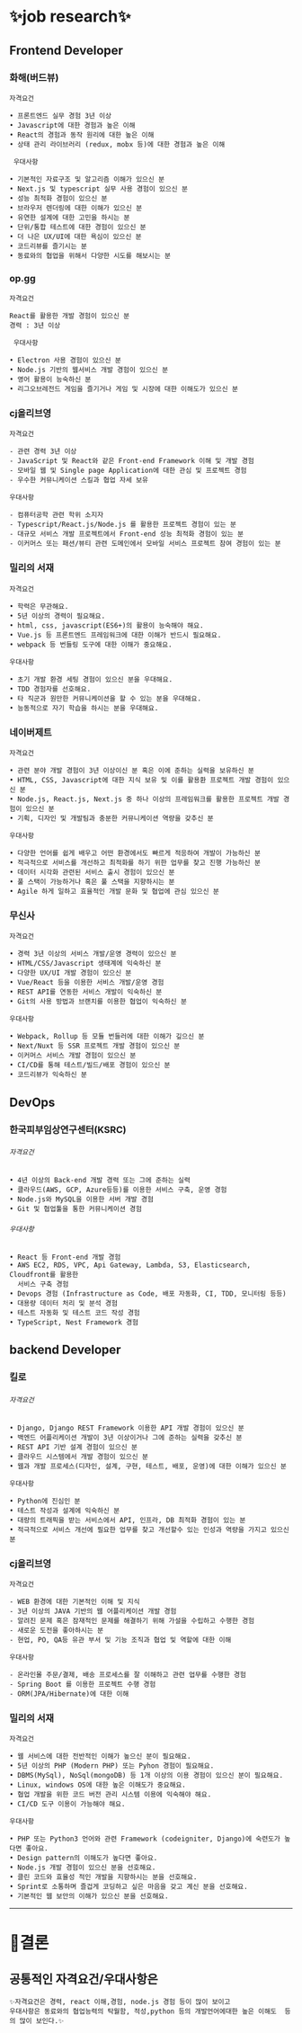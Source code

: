 #  ✨job research✨

## Frontend Developer

 ### 화해(버드뷰)

``자격요건`` 

``` 
• 프론트엔드 실무 경험 3년 이상
• Javascript에 대한 경험과 높은 이해
• React의 경험과 동작 원리에 대한 높은 이해
• 상태 관리 라이브러리 (redux, mobx 등)에 대한 경험과 높은 이해
```

`` 우대사항``

``` 
• 기본적인 자료구조 및 알고리즘 이해가 있으신 분
• Next.js 및 typescript 실무 사용 경험이 있으신 분
• 성능 최적화 경험이 있으신 분
• 브라우저 렌더링에 대한 이해가 있으신 분
• 유연한 설계에 대한 고민을 하시는 분
• 단위/통합 테스트에 대한 경험이 있으신 분
• 더 나은 UX/UI에 대한 욕심이 있으신 분
• 코드리뷰를 즐기시는 분
• 동료와의 협업을 위해서 다양한 시도를 해보시는 분
```

### op.gg

``자격요건`` 

```
React를 활용한 개발 경험이 있으신 분
경력 : 3년 이상
```

`` 우대사항``

```
• Electron 사용 경험이 있으신 분
• Node.js 기반의 웹서비스 개발 경험이 있으신 분
• 영어 활용이 능숙하신 분
• 리그오브레전드 게임을 즐기거나 게임 및 시장에 대한 이해도가 있으신 분
```

### cj올리브영

``자격요건``

```
- 관련 경력 3년 이상
- JavaScript 및 React와 같은 Front-end Framework 이해 및 개발 경험
- 모바일 웹 및 Single page Application에 대한 관심 및 프로젝트 경험
- 우수한 커뮤니케이션 스킬과 협업 자세 보유
```

``우대사항``

```
- 컴퓨터공학 관련 학위 소지자
- Typescript/React.js/Node.js 를 활용한 프로젝트 경험이 있는 분
- 대규모 서비스 개발 프로젝트에서 Front-end 성능 최적화 경험이 있는 분
- 이커머스 또는 패션/뷰티 관련 도메인에서 모바일 서비스 프로젝트 참여 경험이 있는 분
```

### 밀리의 서재

``자격요건``

```
• 학력은 무관해요.
• 5년 이상의 경력이 필요해요.
• html, css, javascript(ES6+)의 활용이 능숙해야 해요.
• Vue.js 등 프론트엔드 프레임워크에 대한 이해가 반드시 필요해요.
• webpack 등 번들링 도구에 대한 이해가 중요해요.
```

``우대사항``

```
• 초기 개발 환경 세팅 경험이 있으신 분을 우대해요.
• TDD 경험자를 선호해요.
• 타 직군과 원만한 커뮤니케이션을 할 수 있는 분을 우대해요.
• 능동적으로 자기 학습을 하시는 분을 우대해요.
```

### 네이버제트

``자격요건``

```
• 관련 분야 개발 경험이 3년 이상이신 분 혹은 이에 준하는 실력을 보유하신 분
• HTML, CSS, Javascript에 대한 지식 보유 및 이를 활용환 프로젝트 개발 경험이 있으신 분
• Node.js, React.js, Next.js 중 하나 이상의 프레임워크를 활용한 프로젝트 개발 경험이 있으신 분
• 기획, 디자인 및 개발팀과 충분한 커뮤니케이션 역량을 갖추신 분
```

``우대사항``

```
• 다양한 언어를 쉽게 배우고 어떤 환경에서도 빠르게 적응하여 개발이 가능하신 분
• 적극적으로 서비스를 개선하고 최적화를 하기 위한 업무를 찾고 진행 가능하신 분
• 데이터 시각화 관련된 서비스 출시 경험이 있으신 분
• 풀 스택이 가능하거나 혹은 풀 스택을 지향하시는 분
• Agile 하게 일하고 효율적인 개발 문화 및 협업에 관심 있으신 분
```

### 무신사

``자격요건``

```
• 경력 3년 이상의 서비스 개발/운영 경력이 있으신 분
• HTML/CSS/Javascript 생태계에 익숙하신 분
• 다양한 UX/UI 개발 경험이 있으신 분
• Vue/React 등을 이용한 서비스 개발/운영 경험
• REST API를 연동한 서비스 개발이 익숙하신 분
• Git의 사용 방법과 브랜치를 이용한 협업이 익숙하신 분
```

``우대사항``

```
• Webpack, Rollup 등 모듈 번들러에 대한 이해가 깊으신 분
• Next/Nuxt 등 SSR 프로젝트 개발 경험이 있으신 분
• 이커머스 서비스 개발 경험이 있으신 분
• CI/CD를 통해 테스트/빌드/배포 경험이 있으신 분
• 코드리뷰가 익숙하신 분
```

## DevOps

### 한국피부임상연구센터(KSRC)

###### ``자격요건``

```
• 4년 이상의 Back-end 개발 경력 또는 그에 준하는 실력
• 클라우드(AWS, GCP, Azure등등)를 이용한 서비스 구축, 운영 경험
• Node.js와 MySQL을 이용한 서버 개발 경험
• Git 및 협업툴을 통한 커뮤니케이션 경험
```

###### ``우대사항``

```
• React 등 Front-end 개발 경험
• AWS EC2, RDS, VPC, Api Gateway, Lambda, S3, Elasticsearch, Cloudfront를 활용한 
  서비스 구축 경험
• Devops 경험 (Infrastructure as Code, 배포 자동화, CI, TDD, 모니터링 등등)
• 대용량 데이터 처리 및 분석 경험
• 테스트 자동화 및 테스트 코드 작성 경험
• TypeScript, Nest Framework 경험
```

## backend Developer

### 킬로

###### ``자격요건``

```
• Django, Django REST Framework 이용한 API 개발 경험이 있으신 분
• 백엔드 어플리케이션 개발이 3년 이상이거나 그에 준하는 실력을 갖추신 분
• REST API 기반 설계 경험이 있으신 분
• 클라우드 시스템에서 개발 경험이 있으신 분
• 웹과 개발 프로세스(디자인, 설계, 구현, 테스트, 배포, 운영)에 대한 이해가 있으신 분
```

``우대사항``

```
• Python에 진심인 분
• 테스트 작성과 설계에 익숙하신 분
• 대량의 트래픽을 받는 서비스에서 API, 인프라, DB 최적화 경험이 있는 분
• 적극적으로 서비스 개선에 필요한 업무를 찾고 개선할수 있는 인성과 역량을 가지고 있으신 분
```

### cj올리브영

``자격요건``

```
- WEB 환경에 대한 기본적인 이해 및 지식
- 3년 이상의 JAVA 기반의 웹 어플리케이션 개발 경험
- 알려진 문제 혹은 잠재적인 문제를 해결하기 위해 가설을 수립하고 수행한 경험
- 새로운 도전을 좋아하시는 분
- 현업, PO, QA등 유관 부서 및 기능 조직과 협업 및 역할에 대한 이해
```

``우대사항``

```
- 온라인몰 주문/결제, 배송 프로세스를 잘 이해하고 관련 업무를 수행한 경험
- Spring Boot 를 이용한 프로젝트 수행 경험
- ORM(JPA/Hibernate)에 대한 이해
```

### 밀리의 서재

``자격요건``

```
• 웹 서비스에 대한 전반적인 이해가 높으신 분이 필요해요.
• 5년 이상의 PHP (Modern PHP) 또는 Pyhon 경험이 필요해요.
• DBMS(MySql), NoSql(mongoDB) 등 1개 이상의 이용 경험이 있으신 분이 필요해요.
• Linux, windows OS에 대한 높은 이해도가 중요해요.
• 협업 개발을 위한 코드 버전 관리 시스템 이용에 익숙해야 해요.
• CI/CD 도구 이용이 가능해야 해요.
```

``우대사항``

```
• PHP 또는 Python3 언어와 관련 Framework (codeigniter, Django)에 숙련도가 높다면 좋아요.
• Design pattern의 이해도가 높다면 좋아요.
• Node.js 개발 경험이 있으신 분을 선호해요.
• 클린 코드와 효율성 적인 개발을 지향하시는 분을 선호해요. 
• Sprint로 소통하며 즐겁게 코딩하고 싶은 마음을 갖고 계신 분을 선호해요.
• 기본적인 웹 보안의 이해가 있으신 분을 선호해요.
```

---

# 🧩결론

## 공통적인 자격요건/우대사항은

``` 
✨자격요건은 경력, react 이해,경험, node.js 경험 등이 많이 보이고
우대사항은 동료와의 협업능력의 탁월함, 적성,python 등의 개발언어에대한 높은 이해도  등의 많이 보인다.✨
```

